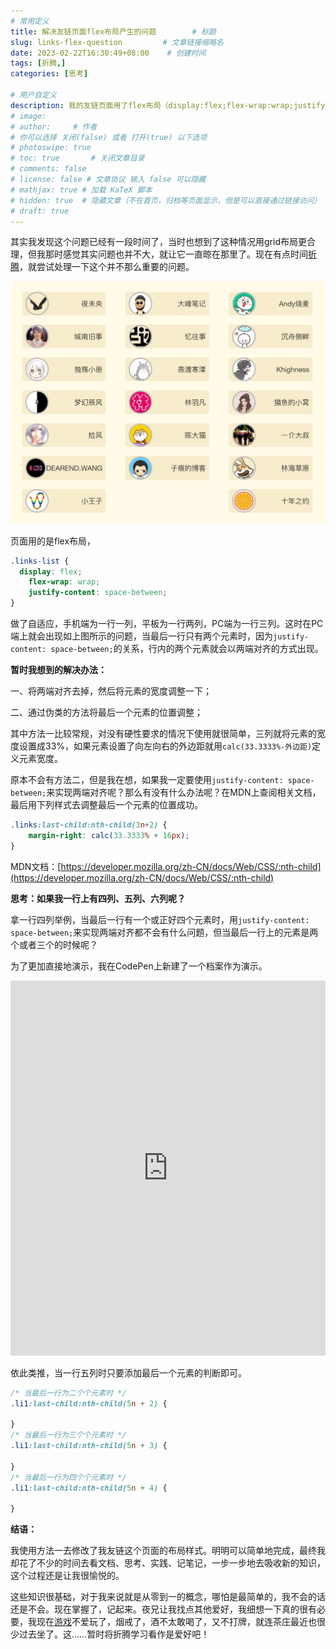 ```yaml
---
# 常用定义
title: 解决友链页面flex布局产生的问题        # 标题
slug: links-flex-question         # 文章链接缩略名
date: 2023-02-22T16:30:49+08:00    # 创建时间
tags: [折腾,]
categories: [思考]

# 用户自定义
description: 我的友链页面用了flex布局（display:flex;flex-wrap:wrap;justify-content:space-between;），每行三列，但最后一行只有两个元素时布局就会变得有点不合理。   # 描述
# image: 
# author:     # 作者
# 你可以选择 关闭(false) 或者 打开(true) 以下选项
# photoswipe: true
# toc: true       # 关闭文章目录
# comments: false
# license: false # 文章协议 输入 false 可以隐藏
# mathjax: true # 加载 KaTeX 脚本
# hidden: true  # 隐藏文章（不在首页，归档等页面显示，但是可以直接通过链接访问）
# draft: true
---
```


其实我发现这个问题已经有一段时间了，当时也想到了这种情况用grid布局更合理，但我那时感觉其实问题也并不大，就让它一直晾在那里了。现在有点时间[折腾](折腾.md)，就尝试处理一下这个并不那么重要的问题。

![截屏2023-02-21 15.18.31](postImages/laomai/2023/02/21/163f47843865e4-1.webp)

页面用的是flex布局，

```css
.links-list {
  display: flex;
	flex-wrap: wrap;
	justify-content: space-between;
}
```

做了自适应，手机端为一行一列，平板为一行两列，PC端为一行三列。这时在PC端上就会出现如上图所示的问题，当最后一行只有两个元素时，因为`justify-content: space-between;`的关系，行内的两个元素就会以两端对齐的方式出现。

**暂时我想到的解决办法：**

一、将两端对齐去掉，然后将元素的宽度调整一下；

二、通过伪类的方法将最后一个元素的位置调整；

其中方法一比较常规，对没有硬性要求的情况下使用就很简单，三列就将元素的宽度设置成33%，如果元素设置了向左向右的外边距就用`calc(33.3333%-外边距)`定义元素宽度。

原本不会有方法二，但是我在想，如果我一定要使用`justify-content: space-between;`来实现两端对齐呢？那么有没有什么办法呢？在MDN上查阅相关文档，最后用下列样式去调整最后一个元素的位置成功。

```css
.links:last-child:nth-child(3n+2) {
	margin-right: calc(33.3333% + 16px);
}
```

MDN文档：[https://developer.mozilla.org/zh-CN/docs/Web/CSS/:nth-child](https://developer.mozilla.org/zh-CN/docs/Web/CSS/:nth-child)

**思考：如果我一行上有四列、五列、六列呢？**

拿一行四列举例，当最后一行有一个或正好四个元素时，用`justify-content: space-between;`来实现两端对齐都不会有什么问题，但当最后一行上的元素是两个或者三个的时候呢？

为了更加直接地演示，我在CodePen上新建了一个档案作为演示。

<iframe height="600" style="width: 100%;" scrolling="no" title="flex布局——两端对齐2" src="https://codepen.io/skybbx/embed/oNPxwpO?default-tab=html%2Cresult&editable=true" frameborder="no" loading="lazy" allowtransparency="true" allowfullscreen="true">
  See the Pen <a href="https://codepen.io/skybbx/pen/oNPxwpO">
  flex布局——两端对齐2</a> by skybbx (<a href="https://codepen.io/skybbx">@skybbx</a>)
  on <a href="https://codepen.io">CodePen</a>.
</iframe>

依此类推，当一行五列时只要添加最后一个元素的判断即可。

```css
/* 当最后一行为二个个元素时 */
.li1:last-child:nth-child(5n + 2) {

}
/* 当最后一行为三个个元素时 */
.li1:last-child:nth-child(5n + 3) {

}
/* 当最后一行为四个个元素时 */
.li1:last-child:nth-child(5n + 4) {

}
```

**结语：**

我使用方法一去修改了我友链这个页面的布局样式。明明可以简单地完成，最终我却花了不少的时间去看文档、思考、实践、记笔记，一步一步地去吸收新的知识，这个过程还是让我很愉悦的。

这些知识很基础，对于我来说就是从零到一的概念，哪怕是最简单的，我不会的话还是不会。现在掌握了，记起来。夜兄让我找点其他爱好，我细想一下真的很有必要，我现在[游戏](游戏.md)不爱玩了，烟戒了，酒不太敢喝了，又不打牌，就连茶庄最近也很少过去坐了。这……暂时将折腾学习看作是爱好吧！
